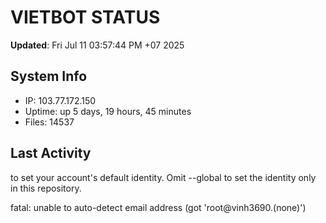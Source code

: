 # VIETBOT STATUS
**Updated**: Fri Jul 11 03:57:44 PM +07 2025

## System Info
- IP: 103.77.172.150
- Uptime: up 5 days, 19 hours, 45 minutes
- Files: 14537

## Last Activity

to set your account's default identity.
Omit --global to set the identity only in this repository.

fatal: unable to auto-detect email address (got 'root@vinh3690.(none)')

